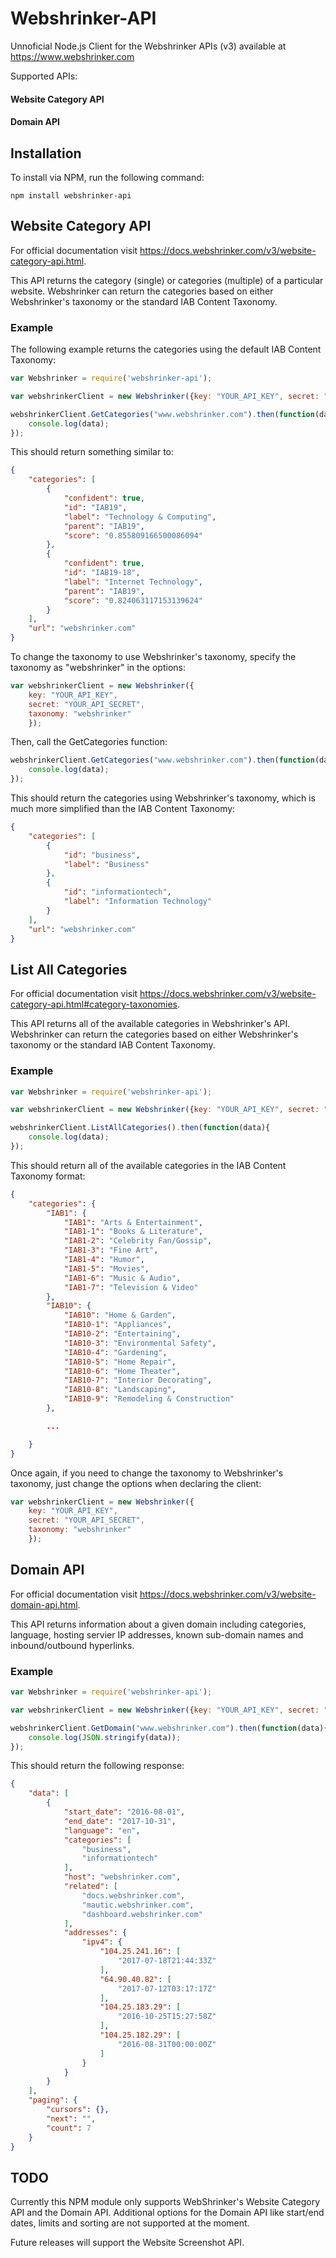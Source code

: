 # Webshrinker-API
Unnoficial Node.js Client for the Webshrinker APIs (v3) available at https://www.webshrinker.com

Supported APIs:

#### Website Category API
#### Domain API

## Installation
To install via NPM, run the following command:
```
npm install webshrinker-api
```

## Website Category API
For official documentation visit https://docs.webshrinker.com/v3/website-category-api.html.

This API returns the category (single) or categories (multiple) of a particular website. Webshrinker can return the categories based on either Webshrinker's taxonomy or the standard IAB Content Taxonomy.

### Example
The following example returns the categories using the default IAB Content Taxonomy:

```javascript
var Webshrinker = require('webshrinker-api');

var webshrinkerClient = new Webshrinker({key: "YOUR_API_KEY", secret: "YOUR_API_SECRET"});

webshrinkerClient.GetCategories("www.webshrinker.com").then(function(data){
    console.log(data);
});
```

This should return something similar to:

```json
{
    "categories": [
        {
            "confident": true,
            "id": "IAB19",
            "label": "Technology & Computing",
            "parent": "IAB19",
            "score": "0.855809166500086094"
        },
        {
            "confident": true,
            "id": "IAB19-18",
            "label": "Internet Technology",
            "parent": "IAB19",
            "score": "0.824063117153139624"
        }
    ],
    "url": "webshrinker.com"
}
```

To change the taxonomy to use Webshrinker's taxonomy, specify the taxonomy as "webshrinker" in the options:

```javascript
var webshrinkerClient = new Webshrinker({
    key: "YOUR_API_KEY", 
    secret: "YOUR_API_SECRET", 
    taxonomy: "webshrinker"
    });
```

Then, call the GetCategories function:

```javascript
webshrinkerClient.GetCategories("www.webshrinker.com").then(function(data){
    console.log(data);
});
```

This should return the categories using Webshrinker's taxonomy, which is much more simplified than the IAB Content Taxonomy:

```json
{
    "categories": [
        {
            "id": "business",
            "label": "Business"
        },
        {
            "id": "informationtech",
            "label": "Information Technology"
        }
    ],
    "url": "webshrinker.com"
}
```

## List All Categories
For official documentation visit https://docs.webshrinker.com/v3/website-category-api.html#category-taxonomies.

This API returns all of the available categories in Webshrinker's API. Webshrinker can return the categories based on either Webshrinker's taxonomy or the standard IAB Content Taxonomy.

### Example

```javascript
var Webshrinker = require('webshrinker-api');

var webshrinkerClient = new Webshrinker({key: "YOUR_API_KEY", secret: "YOUR_API_SECRET"});

webshrinkerClient.ListAllCategories().then(function(data){
    console.log(data);
});
```

This should return all of the available categories in the IAB Content Taxonomy format:

```json
{
    "categories": {
        "IAB1": {
            "IAB1": "Arts & Entertainment",
            "IAB1-1": "Books & Literature",
            "IAB1-2": "Celebrity Fan/Gossip",
            "IAB1-3": "Fine Art",
            "IAB1-4": "Humor",
            "IAB1-5": "Movies",
            "IAB1-6": "Music & Audio",
            "IAB1-7": "Television & Video"
        },
        "IAB10": {
            "IAB10": "Home & Garden",
            "IAB10-1": "Appliances",
            "IAB10-2": "Entertaining",
            "IAB10-3": "Environmental Safety",
            "IAB10-4": "Gardening",
            "IAB10-5": "Home Repair",
            "IAB10-6": "Home Theater",
            "IAB10-7": "Interior Decorating",
            "IAB10-8": "Landscaping",
            "IAB10-9": "Remodeling & Construction"
        },

        ...

    }
}
```

Once again, if you need to change the taxonomy to Webshrinker's taxonomy, just change the options when declaring the client:

```javascript
var webshrinkerClient = new Webshrinker({
    key: "YOUR_API_KEY", 
    secret: "YOUR_API_SECRET", 
    taxonomy: "webshrinker"
    });
```

## Domain API
For official documentation visit https://docs.webshrinker.com/v3/website-domain-api.html.

This API returns information about a given domain including categories, language, hosting servier IP addresses, known sub-domain names and inbound/outbound hyperlinks.

### Example

```javascript
var Webshrinker = require('webshrinker-api');

var webshrinkerClient = new Webshrinker({key: "YOUR_API_KEY", secret: "YOUR_API_SECRET"});

webshrinkerClient.GetDomain("www.webshrinker.com").then(function(data){
    console.log(JSON.stringify(data));
});
```

This should return the following response:

```json
{
    "data": [
        {
            "start_date": "2016-08-01",
            "end_date": "2017-10-31",
            "language": "en",
            "categories": [
                "business",
                "informationtech"
            ],
            "host": "webshrinker.com",
            "related": [
                "docs.webshrinker.com",
                "mautic.webshrinker.com",
                "dashboard.webshrinker.com"
            ],
            "addresses": {
                "ipv4": {
                    "104.25.241.16": [
                        "2017-07-18T21:44:33Z"
                    ],
                    "64.90.40.82": [
                        "2017-07-12T03:17:17Z"
                    ],
                    "104.25.183.29": [
                        "2016-10-25T15:27:58Z"
                    ],
                    "104.25.182.29": [
                        "2016-08-31T00:00:00Z"
                    ]
                }
            }
        }
    ],
    "paging": {
        "cursors": {},
        "next": "",
        "count": 7
    }
}
```

## TODO
Currently this NPM module only supports WebShrinker's Website Category API and the Domain API. Additional options for the Domain API like start/end dates, limits and sorting are not supported at the moment.

Future releases will support the Website Screenshot API.
